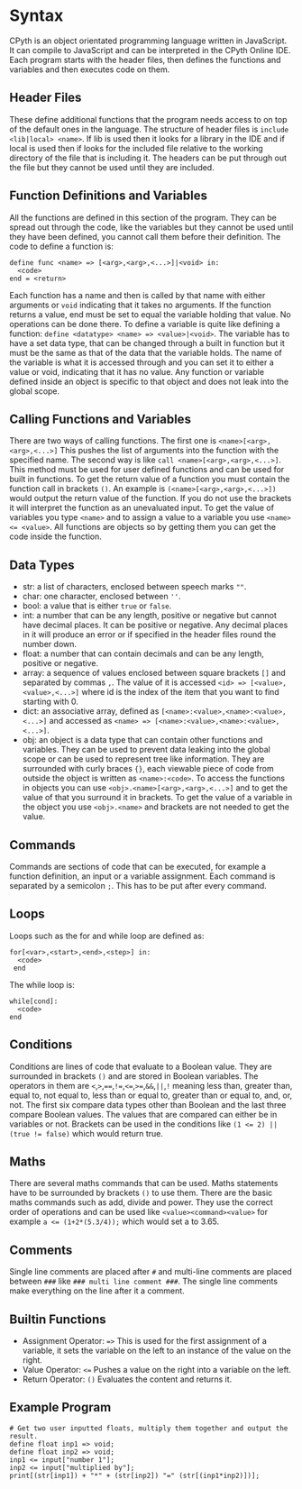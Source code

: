# Syntax

CPyth is an object orientated programming language written in JavaScript.  It can compile to JavaScript and can be interpreted in the CPyth Online IDE.
Each program starts with the header files, then defines the functions and variables and then executes code on them.

## Header Files

These define additional functions that the program needs access to on top of the default ones in the language.  The structure of header files is `include <lib|local> <name>`.  If lib is used then it looks for a library in the IDE and if local is used then if looks for the included file relative to the working directory of the file that is including it.  The headers can be put through out the file but they cannot be used until they are included.

## Function Definitions and Variables

All the functions are defined in this section of the program.  They can be spread out through the code, like the variables but they cannot be used until they have been defined, you cannot call them before their definition.
The code to define a function is:
```
define func <name> => [<arg>,<arg>,<...>]|<void> in:
  <code>
end = <return>
```
Each function has a name and then is called by that name with either arguments or `void` indicating that it takes no arguments.  If the function returns a value, end must be set to equal the variable holding that value.  No operations can be done there.  To define a variable is quite like defining a function: `define <datatype> <name> => <value>|<void>`.  The variable has to have a set data type, that can be changed through a built in function but it must be the same as that of the data that the variable holds.  The name of the variable is what it is accessed through and you can set it to either a value or void, indicating that it has no value.  Any function or variable defined inside an object is specific to that object and does not leak into the global scope.

## Calling Functions and Variables

There are two ways of calling functions.  The first one is `<name>[<arg>,<arg>,<...>]` This pushes the list of arguments into the function with the specified name.  The second way is like `call <name>[<arg>,<arg>,<...>]`.  This method must be used for user defined functions and can be used for built in functions.  To get the return value of a function you must contain the function call in brackets `()`.  An example is `(<name>[<arg>,<arg>,<...>])` would output the return value of the function.  If you do not use the brackets it will interpret the function as an unevaluated input.  To get the value of variables you type `<name>` and to assign a value to a variable you use `<name> <= <value>`.  All functions are objects so by getting them you can get the code inside the function.

## Data Types

* str: a list of characters, enclosed between speech marks `""`.
* char: one character, enclosed between `''`.
* bool: a value that is either `true` or `false`.
* int: a number that can be any length, positive or negative but cannot have decimal places.  It can be positive or negative.  Any decimal places in it will produce an error or if specified in the header files round the number down.  
* float: a number that can contain decimals and can be any length, positive or negative.
* array: a sequence of values enclosed between square brackets `[]` and separated by commas `,`.  The value of it is accessed `<id> => [<value>,<value>,<...>]` where id is the index of the item that you want to find starting with 0.
* dict: an associative array, defined as `[<name>:<value>,<name>:<value>,<...>]` and accessed as `<name> => [<name>:<value>,<name>:<value>,<...>]`.
* obj: an object is a data type that can contain other functions and variables.  They can be used to prevent data leaking into the global scope or can be used to represent tree like information.  They are surrounded with curly braces `{}`, each viewable piece of code from outside the object is written as `<name>:<code>`.  To access the functions in objects you can use `<obj>.<name>[<arg>,<arg>,<...>]` and to get the value of that you surround it in brackets.  To get the value of a variable in the object you use `<obj>.<name>` and brackets are not needed to get the value.

## Commands

Commands are sections of code that can be executed, for example a function definition, an input or a variable assignment.  Each command is separated by a semicolon `;`.  This has to be put after every command.

## Loops

Loops such as the for and while loop are defined as:
```
for[<var>,<start>,<end>,<step>] in:
  <code>
 end
 ```
The while loop is:
```
while[cond]:
  <code>
end
```

## Conditions

Conditions are lines of code that evaluate to a Boolean value.  They are surrounded in brackets `()` and are stored in Boolean variables.  The operators in them are `<`,`>`,`==`,`!=`,`<=`,`>=`,`&&`,`||`,`!` meaning less than, greater than, equal to, not equal to, less than or equal to, greater than or equal to, and, or, not.  The first six compare data types other than Boolean and the last three compare Boolean values.  The values that are compared can either be in variables or not.  Brackets can be used in the conditions like `(1 <= 2) || (true != false)` which would return true.

## Maths

There are several maths commands that can be used.  Maths statements have to be surrounded by brackets `()` to use them.  There are the basic maths commands such as add, divide and power.  They use the correct order of operations and can be used like `<value><command><value>` for example `a <= (1+2*(5.3/4));` which would set a to 3.65.  

## Comments

Single line comments are placed after `#` and multi-line comments are placed between `###` like `### multi line comment ###`.  The single line comments make everything on the line after it a comment.

## Builtin Functions

* Assignment Operator: `=>` This is used for the first assignment of a variable, it sets the variable on the left to an instance of the value on the right. 
* Value Operator: `<=` Pushes a value on the right into a variable on the left.
* Return Operator: `()` Evaluates the content and returns it.

## Example Program

```
# Get two user inputted floats, multiply them together and output the result.
define float inp1 => void;
define float inp2 => void;
inp1 <= input["number 1"];
inp2 <= input["multiplied by"];
print[(str[inp1]) + "*" + (str[inp2]) "=" (str[(inp1*inp2)])];
```
